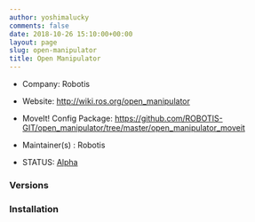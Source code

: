 ```yaml
---
author: yoshimalucky
comments: false
date: 2018-10-26 15:10:00+00:00
layout: page
slug: open-manipulator
title: Open Manipulator
---
```



	
  * Company: Robotis

	
  * Website: http://wiki.ros.org/open_manipulator

	
  * MoveIt! Config Package: https://github.com/ROBOTIS-GIT/open_manipulator/tree/master/open_manipulator_moveit

	
  * Maintainer(s) : Robotis

	
  * STATUS: [Alpha](/about/moveit-status#status-code-robots)




### Versions








### Installation







